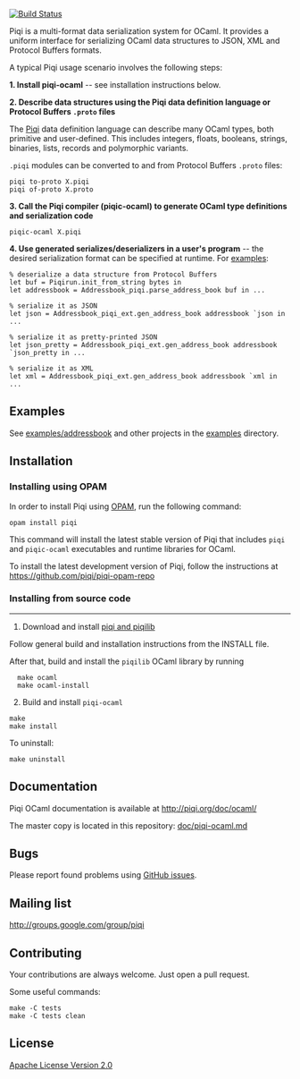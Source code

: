 [![Build Status](https://travis-ci.org/alavrik/piqi-ocaml.png)](https://travis-ci.org/alavrik/piqi-ocaml)


Piqi is a multi-format data serialization system for OCaml. It provides a
uniform interface for serializing OCaml data structures to JSON, XML and
Protocol Buffers formats.


A typical Piqi usage scenario involves the following steps:

**1. Install piqi-ocaml** -- see installation instructions below.


**2. Describe data structures using the Piqi data definition language or
Protocol Buffers `.proto` files**

The [Piqi](http://piqi.org/doc/piqi/) data definition language can describe many
OCaml types, both primitive and user-defined. This includes integers, floats,
booleans, strings, binaries, lists, records and polymorphic variants.

`.piqi` modules can be converted to and from Protocol Buffers `.proto` files:

    piqi to-proto X.piqi
    piqi of-proto X.proto


**3. Call the Piqi compiler (piqic-ocaml) to generate OCaml type definitions and
serialization code**

    piqic-ocaml X.piqi


**4. Use generated serializes/deserializers in a user's program** -- the desired
serialization format can be specified at runtime. For
[examples](examples/addressbook/io_json_xml_pb.ml):


    % deserialize a data structure from Protocol Buffers
    let buf = Piqirun.init_from_string bytes in
    let addressbook = Addressbook_piqi.parse_address_book buf in ...

    % serialize it as JSON
    let json = Addressbook_piqi_ext.gen_address_book addressbook `json in ...

    % serialize it as pretty-printed JSON
    let json_pretty = Addressbook_piqi_ext.gen_address_book addressbook `json_pretty in ...

    % serialize it as XML
    let xml = Addressbook_piqi_ext.gen_address_book addressbook `xml in ...


Examples
--------

See [examples/addressbook](examples/addressbook/) and other projects in the
[examples](examples/) directory.


Installation
------------

### Installing using OPAM

In order to install Piqi using [OPAM](http://opam.ocamlpro.com/), run the
following command:

    opam install piqi

This command will install the latest stable version of Piqi that includes `piqi`
and `piqic-ocaml` executables and runtime libraries for OCaml.

To install the latest development version of Piqi, follow the instructions at
https://github.com/piqi/piqi-opam-repo


### Installing from source code
-------------------------------

1. Download and install [piqi and piqilib](http://github.com/alavrik/piqi)

  Follow general build and installation instructions from the INSTALL file.

  After that, build and install the `piqilib` OCaml library by running

      make ocaml
      make ocaml-install


2. Build and install `piqi-ocaml`

  ```
  make
  make install
  ```

To uninstall:

    make uninstall


Documentation
-------------

Piqi OCaml documentation is available at http://piqi.org/doc/ocaml/

The master copy is located in this repository:
[doc/piqi-ocaml.md](doc/piqi-ocaml.md)


Bugs
----

Please report found problems using [GitHub
issues](http://github.com/alavrik/piqi-ocaml/issues).


Mailing list
------------

http://groups.google.com/group/piqi


Contributing
------------

Your contributions are always welcome. Just open a pull request.

Some useful commands:

    make -C tests
    make -C tests clean


License
-------

[Apache License Version 2.0](LICENSE)

